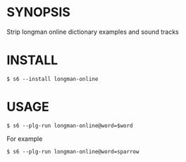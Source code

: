 # SYNOPSIS

Strip longman online dictionary examples and sound tracks

# INSTALL

    $ s6 --install longman-online

# USAGE

    $ s6 --plg-run longman-online@word=$word

For example

    $ s6 --plg-run longman-online@word=sparrow







